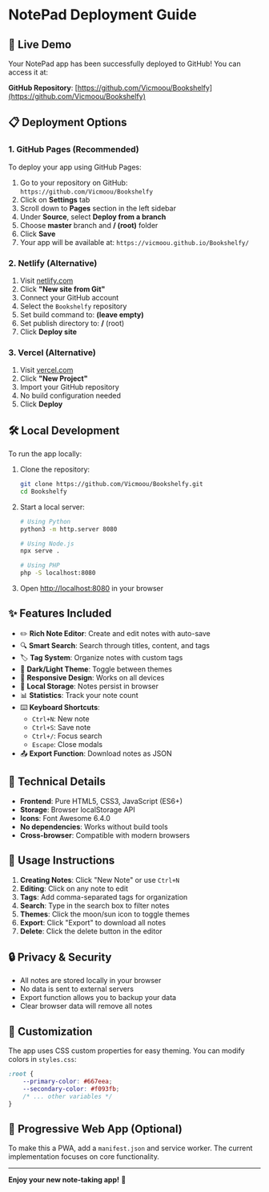 # NotePad Deployment Guide

## 🚀 Live Demo

Your NotePad app has been successfully deployed to GitHub! You can access it at:

**GitHub Repository**: [https://github.com/Vicmoou/Bookshelfy](https://github.com/Vicmoou/Bookshelfy)

## 📋 Deployment Options

### 1. GitHub Pages (Recommended)

To deploy your app using GitHub Pages:

1. Go to your repository on GitHub: `https://github.com/Vicmoou/Bookshelfy`
2. Click on **Settings** tab
3. Scroll down to **Pages** section in the left sidebar
4. Under **Source**, select **Deploy from a branch**
5. Choose **master** branch and **/ (root)** folder
6. Click **Save**
7. Your app will be available at: `https://vicmoou.github.io/Bookshelfy/`

### 2. Netlify (Alternative)

1. Visit [netlify.com](https://netlify.com)
2. Click **"New site from Git"**
3. Connect your GitHub account
4. Select the `Bookshelfy` repository
5. Set build command to: **(leave empty)**
6. Set publish directory to: **/** (root)
7. Click **Deploy site**

### 3. Vercel (Alternative)

1. Visit [vercel.com](https://vercel.com)
2. Click **"New Project"**
3. Import your GitHub repository
4. No build configuration needed
5. Click **Deploy**

## 🛠️ Local Development

To run the app locally:

1. Clone the repository:
   ```bash
   git clone https://github.com/Vicmoou/Bookshelfy.git
   cd Bookshelfy
   ```

2. Start a local server:
   ```bash
   # Using Python
   python3 -m http.server 8080
   
   # Using Node.js
   npx serve .
   
   # Using PHP
   php -S localhost:8080
   ```

3. Open [http://localhost:8080](http://localhost:8080) in your browser

## ✨ Features Included

- ✏️ **Rich Note Editor**: Create and edit notes with auto-save
- 🔍 **Smart Search**: Search through titles, content, and tags
- 🏷️ **Tag System**: Organize notes with custom tags
- 🌙 **Dark/Light Theme**: Toggle between themes
- 📱 **Responsive Design**: Works on all devices
- 💾 **Local Storage**: Notes persist in browser
- 📊 **Statistics**: Track your note count
- ⌨️ **Keyboard Shortcuts**: 
  - `Ctrl+N`: New note
  - `Ctrl+S`: Save note
  - `Ctrl+/`: Focus search
  - `Escape`: Close modals
- 📤 **Export Function**: Download notes as JSON

## 🔧 Technical Details

- **Frontend**: Pure HTML5, CSS3, JavaScript (ES6+)
- **Storage**: Browser localStorage API
- **Icons**: Font Awesome 6.4.0
- **No dependencies**: Works without build tools
- **Cross-browser**: Compatible with modern browsers

## 📝 Usage Instructions

1. **Creating Notes**: Click "New Note" or use `Ctrl+N`
2. **Editing**: Click on any note to edit
3. **Tags**: Add comma-separated tags for organization
4. **Search**: Type in the search box to filter notes
5. **Themes**: Click the moon/sun icon to toggle themes
6. **Export**: Click "Export" to download all notes
7. **Delete**: Click the delete button in the editor

## 🔒 Privacy & Security

- All notes are stored locally in your browser
- No data is sent to external servers
- Export function allows you to backup your data
- Clear browser data will remove all notes

## 🎨 Customization

The app uses CSS custom properties for easy theming. You can modify colors in `styles.css`:

```css
:root {
    --primary-color: #667eea;
    --secondary-color: #f093fb;
    /* ... other variables */
}
```

## 📱 Progressive Web App (Optional)

To make this a PWA, add a `manifest.json` and service worker. The current implementation focuses on core functionality.

---

**Enjoy your new note-taking app!** 🎉